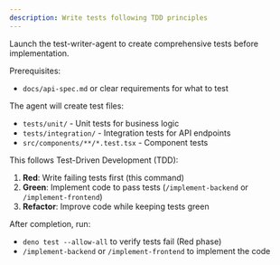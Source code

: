 ```yaml
---
description: Write tests following TDD principles
---
```


Launch the test-writer-agent to create comprehensive tests before implementation.

Prerequisites:
- `docs/api-spec.md` or clear requirements for what to test

The agent will create test files:
- `tests/unit/` - Unit tests for business logic
- `tests/integration/` - Integration tests for API endpoints
- `src/components/**/*.test.tsx` - Component tests

This follows Test-Driven Development (TDD):
1. **Red**: Write failing tests first (this command)
2. **Green**: Implement code to pass tests (`/implement-backend` or `/implement-frontend`)
3. **Refactor**: Improve code while keeping tests green

After completion, run:
- `deno test --allow-all` to verify tests fail (Red phase)
- `/implement-backend` or `/implement-frontend` to implement the code
